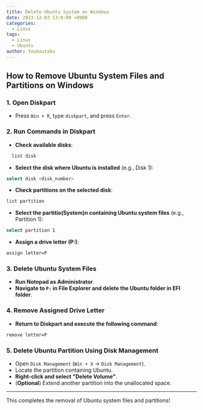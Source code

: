 ```yaml
---
title: Delete Ubuntu System on Windows
date: 2023-12-03 13:0:00 +0900
categories:
  - Linux
tags:
  - Linux
  - Ubuntu
author: Youkoutaku
---
```


## **How to Remove Ubuntu System Files and Partitions on Windows**

### **1. Open Diskpart**
- Press `Win + R`, type `diskpart`, and press `Enter`.

### **2. Run Commands in Diskpart**
- **Check available disks**:
```sh
  list disk
```

- **Select the disk where Ubuntu is installed** (e.g., Disk 1):
```sh
select disk <disk_number>
```

- **Check partitions on the selected disk**:
```sh
list partition
```

- **Select the partitio(System)n containing Ubuntu system files** (e.g., Partition 1):
```sh
select partition 1
```

- **Assign a drive letter (P:)**:
```sh
assign letter=P
```

### **3. Delete Ubuntu System Files**
- **Run Notepad as Administrator**.
- **Navigate to `P:` in File Explorer and delete the Ubuntu folder in EFI folder**.

### **4. Remove Assigned Drive Letter**
- **Return to Diskpart and execute the following command**:
```sh
remove letter=P
```

### **5. Delete Ubuntu Partition Using Disk Management**
- Open `Disk Management` (`Win + X` → `Disk Management`).
- Locate the partition containing Ubuntu.
- **Right-click and select "Delete Volume"**.
- (**Optional**) Extend another partition into the unallocated space.

---

This completes the removal of Ubuntu system files and partitions!
